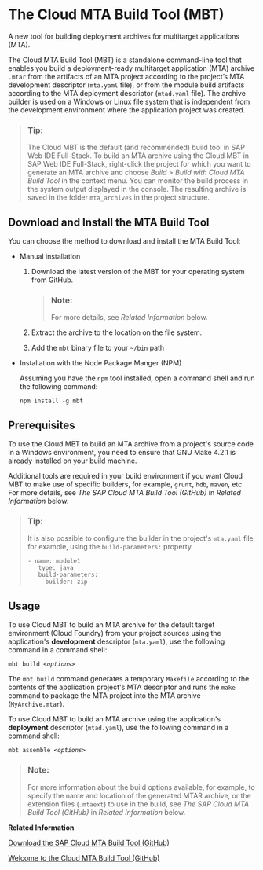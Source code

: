 <!-- loio1412120094534a23b1a894bc498c2767 -->

# The Cloud MTA Build Tool \(MBT\)

A new tool for building deployment archives for multitarget applications \(MTA\).

The Cloud MTA Build Tool \(MBT\) is a standalone command-line tool that enables you build a deployment-ready multitarget application \(MTA\) archive `.mtar` from the artifacts of an MTA project according to the project’s MTA development descriptor \(`mta.yaml` file\), or from the module build artifacts according to the MTA deployment descriptor \(`mtad.yaml` file\). The archive builder is used on a Windows or Linux file system that is independent from the development environment where the application project was created.

> ### Tip:  
> The Cloud MBT is the default \(and recommended\) build tool in SAP Web IDE Full-Stack. To build an MTA archive using the Cloud MBT in SAP Web IDE Full-Stack, right-click the project for which you want to generate an MTA archive and choose *Build* \> *Build with Cloud MTA Build Tool* in the context menu. You can monitor the build process in the system output displayed in the console. The resulting archive is saved in the folder `mta_archives` in the project structure.



<a name="loio1412120094534a23b1a894bc498c2767__section_sm5_ynh_vlb"/>

## Download and Install the MTA Build Tool

You can choose the method to download and install the MTA Build Tool:

-   Manual installation
    1.  Download the latest version of the MBT for your operating system from GitHub.

        > ### Note:  
        > For more details, see *Related Information* below.

    2.  Extract the archive to the location on the file system.
    3.  Add the `mbt` binary file to your `~/bin` path

-   Installation with the Node Package Manger \(NPM\)

    Assuming you have the `npm` tool installed, open a command shell and run the following command:

    `npm install -g mbt`




<a name="loio1412120094534a23b1a894bc498c2767__section_i4r_ysh_vlb"/>

## Prerequisites

To use the Cloud MBT to build an MTA archive from a project's source code in a Windows environment, you need to ensure that GNU Make 4.2.1 is already installed on your build machine.

Additional tools are required in your build environment if you want Cloud MBT to make use of specific builders, for example, `grunt`, `hdb`, `maven`, etc. For more details, see *The SAP Cloud MTA Build Tool \(GitHub\)* in *Related Information* below.

> ### Tip:  
> It is also possible to configure the builder in the project's `mta.yaml` file, for example, using the `build-parameters:` property.
> 
> ```
> - name: module1 
>    type: java 
>    build-parameters: 
>      builder: zip
> ```



<a name="loio1412120094534a23b1a894bc498c2767__section_e23_xsh_vlb"/>

## Usage

To use Cloud MBT to build an MTA archive for the default target environment \(Cloud Foundry\) from your project sources using the application's **development** descriptor \(`mta.yaml`\), use the following command in a command shell:

<code>mbt build <i class="varname">&lt;options&gt;</i></code>

The `mbt build` command generates a temporary `Makefile` according to the contents of the application project's MTA descriptor and runs the `make` command to package the MTA project into the MTA archive \(`MyArchive.mtar`\).

To use Cloud MBT to build an MTA archive using the application's **deployment** descriptor \(`mtad.yaml`\), use the following command in a command shell:

<code>mbt assemble <i class="varname">&lt;options&gt;</i></code>

> ### Note:  
> For more information about the build options available, for example, to specify the name and location of the generated MTAR archive, or the extension files \(`.mtaext`\) to use in the build, see *The SAP Cloud MTA Build Tool \(GitHub\)* in *Related Information* below.

**Related Information**  


[Download the SAP Cloud MTA Build Tool \(GitHub\)](https://github.com/SAP/cloud-mta-build-tool/releases)

[Welcome to the Cloud MTA Build Tool \(GitHub\)](https://sap.github.io/cloud-mta-build-tool/)

